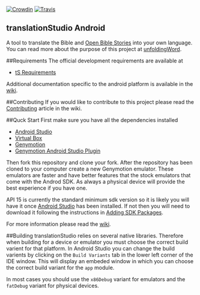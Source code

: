 [![Crowdin](https://d322cqt584bo4o.cloudfront.net/translation-studio/localized.png)](https://crowdin.com/project/translation-studio) [![Travis](https://travis-ci.org/unfoldingWord-dev/ts-android.svg)](https://travis-ci.org/unfoldingWord-dev/ts-android)

translationStudio Android
--

A tool to translate the Bible and [Open Bible Stories](http://distantshores.org/openbiblestories) into your own language. You can read more about the purpose of this project at [unfoldingWord](https://unfoldingword.org/apps/#tS).

##Requirements
The official development requirements are available at
* [tS Requirements](https://github.com/unfoldingWord-dev/ts-requirements)

Additional documentation specific to the android platform is available in the [wiki].

##Contributing
If you would like to contribute to this project please read the [Contributing](https://github.com/unfoldingWord-dev/ts-android/wiki/Contributing) article in the wiki.

##Quck Start
First make sure you have all the dependencies installed

* [Android Studio](http://developer.android.com/sdk/index.html)
* [Virtual Box](https://www.virtualbox.org/)
* [Genymotion](http://www.genymotion.com/)
* [Genymotion Android Studio Plugin](https://cloud.genymotion.com/page/doc/#collapse-intellij)

Then fork this repository and clone your fork. After the repository has been cloned to your computer create a new Genymotion emulator. These emulators are faster and have better features that the stock emulators that come with the Androd SDK. As always a physical device will provide the best experience if you have one.

API 15 is currently the standard minimum sdk version so it is likely you will have it once [Android Studio] has been installed. If not then you will need to download it following the instructions in [Adding SDK Packages].

For more information please read the [wiki].

##Building
translationStudio relies on several native libraries. Therefore when building for a device or emulator you must choose the correct build varient for that platform. In Android Studio you can change the build varients by clicking on the `Build Variants` tab in the lower left corner of the IDE window. This will display an embeded window in which you can choose the correct build variant for the `app` module.

In most cases you should use the `x86Debug` variant for emulators and the `fatDebug` variant for physical devices.

[Virtual Box]:https://www.virtualbox.org/
[Genymotion Android Studio Plugin]:https://cloud.genymotion.com/page/doc/#collapse-intellij
[Adding SDK Packages]:http://developer.android.com/sdk/installing/adding-packages.html
[Genymotion]:http://www.genymotion.com/
[Android Studio]:https://developer.android.com/sdk/installing/studio.html
[Code Style Guidelines]:https://source.android.com/source/code-style.html
[wiki]:https://github.com/unfoldingWord-dev/ts-android/wiki
